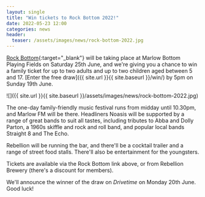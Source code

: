 ```yaml
---
layout: single
title: "Win tickets to Rock Bottom 2022!"
date: 2022-05-23 12:00
categories: news
header:
  teaser: /assets/images/news/rock-bottom-2022.jpg
---
```

[Rock Bottom](http://www.marlowrockbottom.com/){:target="_blank"} will be taking place at Marlow Bottom Playing Fields on Saturday 25th June, and we're giving you a chance to win a family ticket for up to two adults and up to two children aged between 5 and 17. [Enter the free draw]({{ site.url }}{{ site.baseurl }}/win/) by 5pm on Sunday 19th June. 

![]({{ site.url }}{{ site.baseurl }}/assets/images/news/rock-bottom-2022.jpg)

The one-day family-friendly music festival runs from midday until 10.30pm, and Marlow FM will be there. Headliners Noasis will be supported by a range of great bands to suit all tastes, including tributes to Abba and Dolly Parton, a 1960s skiffle and rock and roll band, and popular local bands Straight 8 and The Echo. 

Rebellion will be running the bar, and there'll be a cocktail trailer and a range of street food stalls. There'll also be entertainment for the youngsters. 

Tickets are available via the Rock Bottom link above, or from Rebellion Brewery (there's a discount for members). 

We'll announce the winner of the draw on *Drivetime* on Monday 20th June. Good luck! 